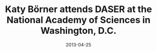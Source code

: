 ---
date: 2013-04-25
title: "Katy Börner attends DASER at the National Academy of Sciences in Washington, D.C."
source: CNS News
sourceUrl: https://cns.iu.edu//all_news/event/daser_04252013.html
pdfLink: 20130425-cns-news.pdf
---
